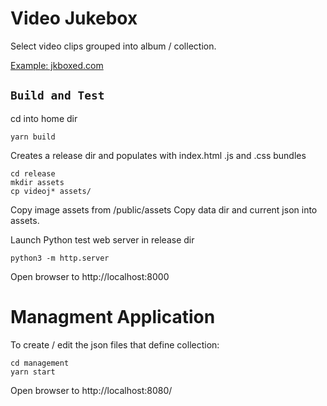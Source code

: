 # Video Jukebox
Select video clips grouped into album / collection.

[Example: jkboxed.com](http://jkboxed.com)

## `Build and Test`
cd into home dir
```
yarn build
```
Creates a release dir and populates with index.html .js and .css bundles

```
cd release
mkdir assets
cp videoj* assets/
```

Copy image assets from /public/assets
Copy data dir and current json into assets.

Launch Python test web server in release dir
```
python3 -m http.server
```

Open browser to http://localhost:8000

# Managment Application
To create / edit the json files that define collection:

```
cd management
yarn start
```
Open browser to http://localhost:8080/
